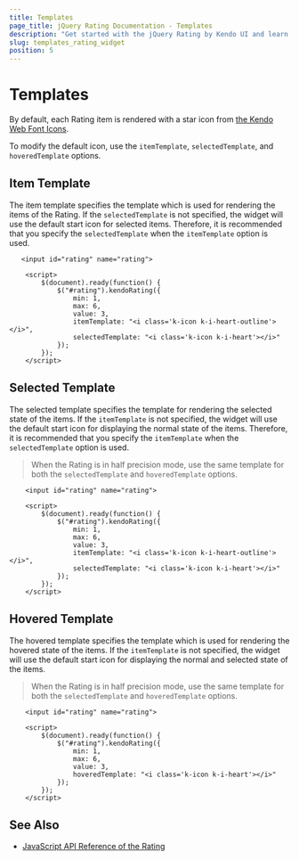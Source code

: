 ```yaml
---
title: Templates
page_title: jQuery Rating Documentation - Templates
description: "Get started with the jQuery Rating by Kendo UI and learn how to configure the item templates."
slug: templates_rating_widget
position: 5
---
```


# Templates

By default, each Rating item is rendered with a star icon from [the Kendo Web Font Icons](https://docs.telerik.com/kendo-ui/styles-and-layout/icons-web).

To modify the default icon, use the `itemTemplate`, `selectedTemplate`, and `hoveredTemplate` options.

## Item Template

The item template specifies the template which is used for rendering the items of the Rating. If the `selectedTemplate` is not specified, the widget will use the default start icon for selected items. Therefore, it is recommended that you specify the `selectedTemplate` when the `itemTemplate` option is used.

```dojo
   <input id="rating" name="rating">

    <script>
        $(document).ready(function() {
            $("#rating").kendoRating({
                min: 1,
                max: 6,
                value: 3,
                itemTemplate: "<i class='k-icon k-i-heart-outline'></i>",
                selectedTemplate: "<i class='k-icon k-i-heart'></i>"
            });
        });
    </script>
```

## Selected Template

The selected template specifies the template for rendering the selected state of the items. If the `itemTemplate` is not specified, the widget will use the default start icon for displaying the normal state of the items. Therefore, it is recommended that you specify the `itemTemplate` when the `selectedTemplate` option is used.

> When the Rating is in half precision mode, use the same template for both the `selectedTemplate` and `hoveredTemplate` options.

```dojo
    <input id="rating" name="rating">

    <script>
        $(document).ready(function() {
            $("#rating").kendoRating({
                min: 1,
                max: 6,
                value: 3,
                itemTemplate: "<i class='k-icon k-i-heart-outline'></i>",
                selectedTemplate: "<i class='k-icon k-i-heart'></i>"
            });
        });
    </script>
```

## Hovered Template

The hovered template specifies the template which is used for rendering the hovered state of the items. If the `itemTemplate` is not specified, the widget will use the default start icon for displaying the normal and selected state of the items.

> When the Rating is in half precision mode, use the same template for both the `selectedTemplate` and `hoveredTemplate` options.

```dojo
    <input id="rating" name="rating">

    <script>
        $(document).ready(function() {
            $("#rating").kendoRating({
                min: 1,
                max: 6,
                value: 3,
                hoveredTemplate: "<i class='k-icon k-i-heart'></i>"
            });
        });
    </script>
```

## See Also

* [JavaScript API Reference of the Rating](/api/javascript/ui/rating)
